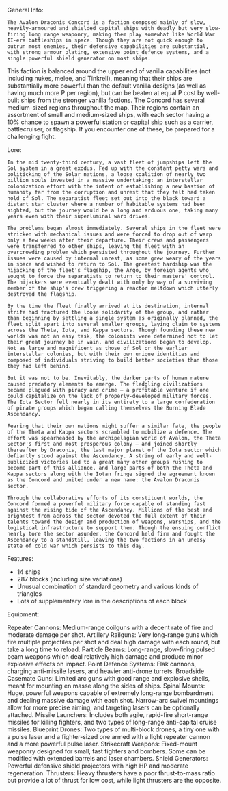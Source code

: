 General Info:

    The Avalon Draconis Concord is a faction composed mainly of slow, heavily-armoured and shielded capital ships with deadly but very slow-firing long range weaponry, making them play somewhat like World War II-era battleships in space. Though they are not quick enough to outrun most enemies, their defensive capabilities are substantial, with strong armour plating, extensive point defence systems, and a single powerful shield generator on most ships.
This faction is balanced around the upper end of vanilla capabilities (not including nukes, melee, and Tinkrell), meaning that their ships are substantially more powerful than the default vanilla designs (as well as having much more P per region), but can be beaten at equal P cost by well-built ships from the stronger vanilla factions.
The Concord has several medium-sized regions throughout the map. Their regions contain an assortment of small and medium-sized ships, with each sector having a 10% chance to spawn a powerful station or capital ship such as a carrier, battlecruiser, or flagship. If you encounter one of these, be prepared for a challenging fight.


Lore:

    In the mid twenty-third century, a vast fleet of jumpships left the Sol system in a great exodus. Fed up with the constant petty wars and politicking of the Solar nations, a loose coalition of nearly two billion souls invested in a massive undertaking: an interstellar colonization effort with the intent of establishing a new bastion of humanity far from the corruption and unrest that they felt had taken hold of Sol. The separatist fleet set out into the black toward a distant star cluster where a number of habitable systems had been sighted, but the journey would be a long and arduous one, taking many years even with their superluminal warp drives.

    The problems began almost immediately. Several ships in the fleet were stricken with mechanical issues and were forced to drop out of warp only a few weeks after their departure. Their crews and passengers were transferred to other ships, leaving the fleet with an overcrowding problem which persisted throughout the journey. Further issues were caused by internal unrest, as some grew weary of the years in space and wished to return to Sol. The greatest hardship was the hijacking of the fleet's flagship, the Argo, by foreign agents who sought to force the separatists to return to their masters' control. The hijackers were eventually dealt with only by way of a surviving member of the ship's crew triggering a reactor meltdown which utterly destroyed the flagship.

    By the time the fleet finally arrived at its destination, internal strife had fractured the loose solidarity of the group, and rather than beginning by settling a single system as originally planned, the fleet split apart into several smaller groups, laying claim to systems across the Theta, Iota, and Kappa sectors. Though founding these new worlds was not an easy task, the colonists were determined not to let their great journey be in vain, and civilizations began to develop. Not as large and magnificent as those of Sol or the earlier interstellar colonies, but with their own unique identities and composed of individuals striving to build better societies than those they had left behind.

    But it was not to be. Inevitably, the darker parts of human nature caused predatory elements to emerge. The fledgling civilizations became plagued with piracy and crime — a profitable venture if one could capitalize on the lack of properly-developed military forces. The Iota Sector fell nearly in its entirety to a large confederation of pirate groups which began calling themselves the Burning Blade Ascendancy. 

    Fearing that their own nations might suffer a similar fate, the people of the Theta and Kappa sectors scrambled to mobilize a defence. The effort was spearheaded by the archipelagian world of Avalon, the Theta Sector's first and most prosperous colony — and joined shortly thereafter by Draconis, the last major planet of the Iota sector which defiantly stood against the Ascendancy. A string of early and well-publicized victories led to a great many other groups rushing to become part of this alliance, and large parts of both the Theta and Kappa sectors along with the Iotan fringe signed the agreement known as the Concord and united under a new name: the Avalon Draconis sector.

    Through the collaborative efforts of its constituent worlds, the Concord formed a powerful military force capable of standing fast against the rising tide of the Ascendancy. Millions of the best and brightest from across the sector devoted the full extent of their talents toward the design and production of weapons, warships, and the logistical infrastructure to support them. Though the ensuing conflict nearly tore the sector asunder, the Concord held firm and fought the Ascendancy to a standstill, leaving the two factions in an uneasy state of cold war which persists to this day.


Features:

- 14 ships
- 287 blocks (including size variations)
- Unusual combination of standard geometry and various kinds of triangles
- Lots of supplementary lore in the descriptions of each block


Equipment:

Repeater Cannons: Medium-range coilguns with a decent rate of fire and moderate damage per shot.
Artillery Railguns: Very long-range guns which fire multiple projectiles per shot and deal high damage with each round, but take a long time to reload.
Particle Beams: Long-range, slow-firing pulsed beam weapons which deal relatively high damage and produce minor explosive effects on impact.
Point Defence Systems: Flak cannons, charging anti-missile lasers, and heavier anti-drone turrets.
Broadside Casemate Guns: Limited arc guns with good range and explosive shells, meant for mounting en masse along the sides of ships.
Spinal Mounts: Huge, powerful weapons capable of extremely long-range bombardment and dealing massive damage with each shot. Narrow-arc swivel mountings allow for more precise aiming, and targeting lasers can be optionally attached.
Missile Launchers: Includes both agile, rapid-fire short-range missiles for killing fighters, and two types of long-range anti-capital cruise missiles.
Blueprint Drones: Two types of multi-block drones, a tiny one with a pulse laser and a fighter-sized one armed with a light repeater cannon and a more powerful pulse laser.
Strikecraft Weapons: Fixed-mount weaponry designed for small, fast fighters and bombers. Some can be modified with extended barrels and laser chambers.
Shield Generators: Powerful defensive shield projectors with high HP and moderate regeneration.
Thrusters: Heavy thrusters have a poor thrust-to-mass ratio but provide a lot of thrust for low cost, while light thrusters are the opposite.

